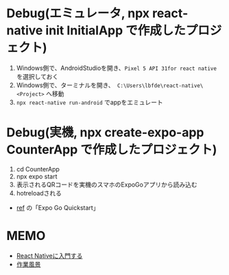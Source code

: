 # Debug(エミュレータ, npx react-native init InitialApp で作成したプロジェクト)
1. Windows側で、AndroidStudioを開き、`Pixel 5 API 31for react native` を選択しておく
1. Windows側で、ターミナルを開き、` C:\Users\lbfde\react-native\<Project>` へ移動
1. `npx react-native run-android` でappをエミュレート

# Debug(実機, npx create-expo-app CounterApp で作成したプロジェクト)
1. cd CounterApp
1. npx expo start
1. 表示されるQRコードを実機のスマホのExpoGoアプリから読み込む
1. hotreloadされる
- [ref](https://reactnative.dev/docs/environment-setup) の「Expo Go Quickstart」

# MEMO
- [React Nativeに入門する](https://scrapbox.io/ddddddo/React_Native%E3%81%AB%E5%85%A5%E9%96%80%E3%81%99%E3%82%8B)
- [作業風景](https://twitter.com/ddddddOpppppp/status/1614072763521859585?s=20&t=_vrCnnYyrcoxcW-BquYtzg)

